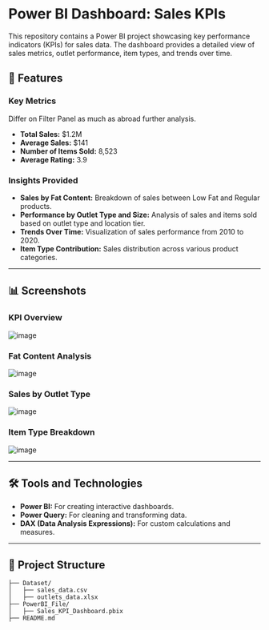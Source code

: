 # Power BI Dashboard: Sales KPIs

This repository contains a Power BI project showcasing key performance indicators (KPIs) for sales data. The dashboard provides a detailed view of sales metrics, outlet performance, item types, and trends over time.

## 🚀 Features

### Key Metrics
Differ on Filter Panel as much as abroad further analysis.
- **Total Sales:** $1.2M
- **Average Sales:** $141
- **Number of Items Sold:** 8,523
- **Average Rating:** 3.9

### Insights Provided
- **Sales by Fat Content:** Breakdown of sales between Low Fat and Regular products.
- **Performance by Outlet Type and Size:** Analysis of sales and items sold based on outlet type and location tier.
- **Trends Over Time:** Visualization of sales performance from 2010 to 2020.
- **Item Type Contribution:** Sales distribution across various product categories.

---

## 📊 Screenshots

### KPI Overview
![image](https://github.com/user-attachments/assets/a76787bc-faa9-47c5-84ec-66181fb90629)


### Fat Content Analysis
![image](https://github.com/user-attachments/assets/05b00716-9b7e-4d4a-8b82-969ec26b37b9)


### Sales by Outlet Type
![image](https://github.com/user-attachments/assets/c17e2ca0-1676-4678-b541-2cbff424f77f)


### Item Type Breakdown
![image](https://github.com/user-attachments/assets/e7ed8be2-6935-4dd8-8b10-e3884d74819b)


---

## 🛠️ Tools and Technologies

- **Power BI:** For creating interactive dashboards.
- **Power Query:** For cleaning and transforming data.
- **DAX (Data Analysis Expressions):** For custom calculations and measures.

---

## 📂 Project Structure

```plaintext
├── Dataset/
│   ├── sales_data.csv
│   ├── outlets_data.xlsx
├── PowerBI_File/
│   ├── Sales_KPI_Dashboard.pbix
├── README.md
